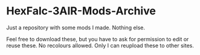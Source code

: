 # HexFalc-3AIR-Mods-Archive
Just a repository with some mods I made. Nothing else.

Feel free to download these, but you have to ask for permission to edit or reuse these. No recolours allowed. Only I can reupload these to other sites. 
